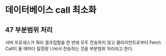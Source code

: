 # 데이터베이스 call 최소화
## 47 부분범위 처리
서버 프로세스가 쿼리 결과집합을 한 번에 모두 전송하지 않고 클라이언트로부터 Fetch Call이 올 때마다 일정량 나눠서 전송하는 것을 부분범위 처리라고 한다.



